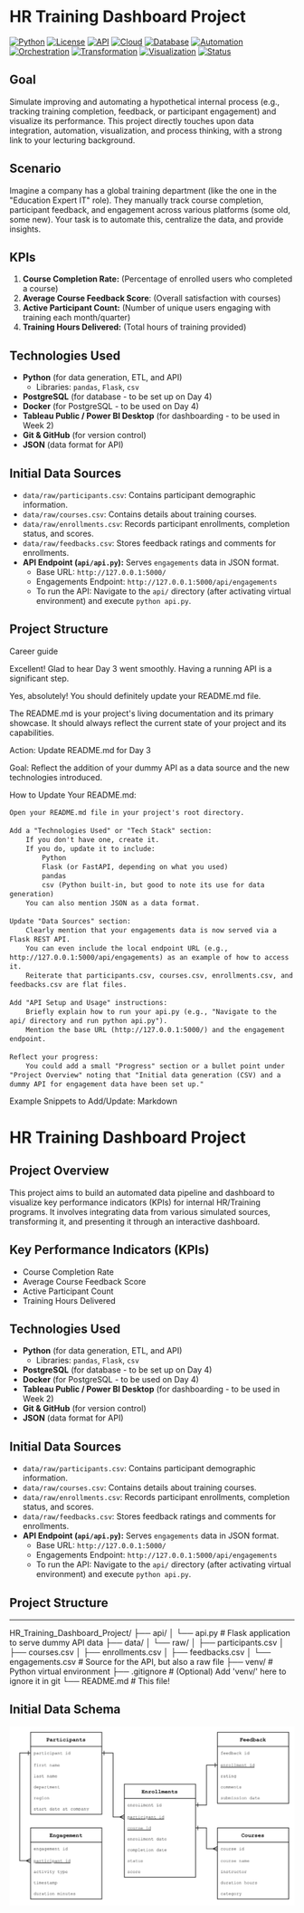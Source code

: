 # HR Training Dashboard Project


[![Python](https://img.shields.io/badge/Python-3.12.6-blue.svg)](https://www.python.org/)
[![License](https://img.shields.io/badge/License-MIT-blue.svg)](https://opensource.org/licenses/MIT)
[![API](https://img.shields.io/badge/API-PetFinder-green.svg)](https://www.petfinder.com/developers/)
[![Cloud](https://img.shields.io/badge/Cloud-GCP-blue.svg)](https://cloud.google.com/)
[![Database](https://img.shields.io/badge/Database-BigQuery-orange.svg)](https://cloud.google.com/bigquery)
[![Automation](https://img.shields.io/badge/Automation-GitHub_Actions-yellow.svg)](https://github.com/features/actions)
[![Orchestration](https://img.shields.io/badge/Orchestration-Terraform-purple.svg)](https://www.terraform.io/)
[![Transformation](https://img.shields.io/badge/Transformation-DBT-red.svg)](https://www.getdbt.com/)
[![Visualization](https://img.shields.io/badge/Visualization-Looker-pink.svg)](https://cloud.google.com/looker)
[![Status](https://img.shields.io/badge/Status-Active-green.svg)](https://github.com/)

## Goal
Simulate improving and automating a hypothetical internal process (e.g., tracking training completion, feedback, or participant engagement) and visualize its performance. This project directly touches upon data integration, automation, visualization, and process thinking, with a strong link to your lecturing background.

## Scenario
Imagine a company has a global training department (like the one in the "Education Expert IT" role). They manually track course completion, participant feedback, and engagement across various platforms (some old, some new). Your task is to automate this, centralize the data, and provide insights.

## KPIs
1. **Course Completion Rate:** (Percentage of enrolled users who completed a course)
2. **Average Course Feedback Score**: (Overall satisfaction with courses)
3. **Active Participant Count:** (Number of unique users engaging with training each month/quarter)
4. **Training Hours Delivered:** (Total hours of training provided)

## Technologies Used
* **Python** (for data generation, ETL, and API)
    * Libraries: `pandas`, `Flask`, `csv`
* **PostgreSQL** (for database - to be set up on Day 4)
* **Docker** (for PostgreSQL - to be used on Day 4)
* **Tableau Public / Power BI Desktop** (for dashboarding - to be used in Week 2)
* **Git & GitHub** (for version control)
* **JSON** (data format for API)

## Initial Data Sources
* `data/raw/participants.csv`: Contains participant demographic information.
* `data/raw/courses.csv`: Contains details about training courses.
* `data/raw/enrollments.csv`: Records participant enrollments, completion status, and scores.
* `data/raw/feedbacks.csv`: Stores feedback ratings and comments for enrollments.
* **API Endpoint (`api/api.py`):** Serves `engagements` data in JSON format.
    * Base URL: `http://127.0.0.1:5000/`
    * Engagements Endpoint: `http://127.0.0.1:5000/api/engagements`
    * To run the API: Navigate to the `api/` directory (after activating virtual environment) and execute `python api.py`.

## Project Structure

 Career guide

Excellent! Glad to hear Day 3 went smoothly. Having a running API is a significant step.

Yes, absolutely! You should definitely update your README.md file.

The README.md is your project's living documentation and its primary showcase. It should always reflect the current state of your project and its capabilities.

Action: Update README.md for Day 3

Goal: Reflect the addition of your dummy API as a data source and the new technologies introduced.

How to Update Your README.md:

    Open your README.md file in your project's root directory.

    Add a "Technologies Used" or "Tech Stack" section:
        If you don't have one, create it.
        If you do, update it to include:
            Python
            Flask (or FastAPI, depending on what you used)
            pandas
            csv (Python built-in, but good to note its use for data generation)
        You can also mention JSON as a data format.

    Update "Data Sources" section:
        Clearly mention that your engagements data is now served via a Flask REST API.
        You can even include the local endpoint URL (e.g., http://127.0.0.1:5000/api/engagements) as an example of how to access it.
        Reiterate that participants.csv, courses.csv, enrollments.csv, and feedbacks.csv are flat files.

    Add "API Setup and Usage" instructions:
        Briefly explain how to run your api.py (e.g., "Navigate to the api/ directory and run python api.py").
        Mention the base URL (http://127.0.0.1:5000/) and the engagement endpoint.

    Reflect your progress:
        You could add a small "Progress" section or a bullet point under "Project Overview" noting that "Initial data generation (CSV) and a dummy API for engagement data have been set up."

Example Snippets to Add/Update:
Markdown

# HR Training Dashboard Project

## Project Overview
This project aims to build an automated data pipeline and dashboard to visualize key performance indicators (KPIs) for internal HR/Training programs. It involves integrating data from various simulated sources, transforming it, and presenting it through an interactive dashboard.

## Key Performance Indicators (KPIs)
* Course Completion Rate
* Average Course Feedback Score
* Active Participant Count
* Training Hours Delivered

## Technologies Used
* **Python** (for data generation, ETL, and API)
    * Libraries: `pandas`, `Flask`, `csv`
* **PostgreSQL** (for database - to be set up on Day 4)
* **Docker** (for PostgreSQL - to be used on Day 4)
* **Tableau Public / Power BI Desktop** (for dashboarding - to be used in Week 2)
* **Git & GitHub** (for version control)
* **JSON** (data format for API)

## Initial Data Sources
* `data/raw/participants.csv`: Contains participant demographic information.
* `data/raw/courses.csv`: Contains details about training courses.
* `data/raw/enrollments.csv`: Records participant enrollments, completion status, and scores.
* `data/raw/feedbacks.csv`: Stores feedback ratings and comments for enrollments.
* **API Endpoint (`api/api.py`):** Serves `engagements` data in JSON format.
    * Base URL: `http://127.0.0.1:5000/`
    * Engagements Endpoint: `http://127.0.0.1:5000/api/engagements`
    * To run the API: Navigate to the `api/` directory (after activating virtual environment) and execute `python api.py`.

## Project Structure
---
HR_Training_Dashboard_Project/
├── api/
│   └── api.py                   # Flask application to serve dummy API data
├── data/
│   └── raw/
│       ├── participants.csv
│       ├── courses.csv
│       ├── enrollments.csv
│       ├── feedbacks.csv
│       └── engagements.csv      # Source for the API, but also a raw file
├── venv/                        # Python virtual environment
├── .gitignore                   # (Optional) Add 'venv/' here to ignore it in git
└── README.md                    # This file!

## Initial Data Schema
![Initial Data Schema](/data/images/schema.png)
